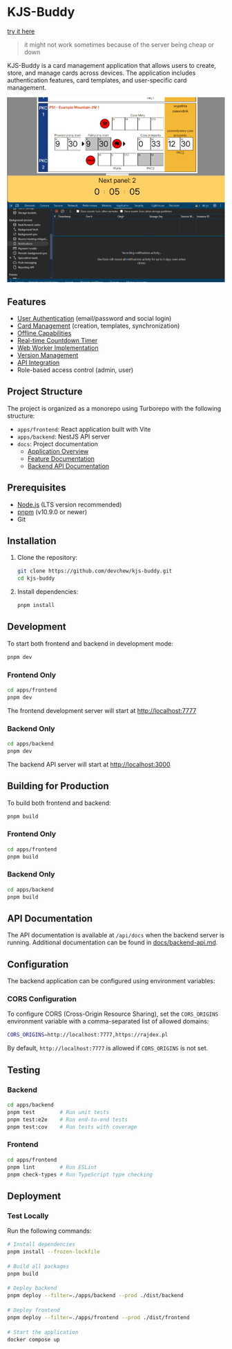 # KJS-Buddy

[try it here](https://rajdex.pl/)
> it might not work sometimes because of the server being cheap or down

KJS-Buddy is a card management application that allows users to create, store, and manage cards across devices. The application includes authentication features, card templates, and user-specific card management.

![countdown](./docs/countdown.gif)

## Features

- [User Authentication](./docs/features/authentication-system.md) (email/password and social login)
- [Card Management](./docs/features/card-management.md) (creation, templates, synchronization)
- [Offline Capabilities](./docs/features/offline-capabilities.md)
- [Real-time Countdown Timer](./docs/features/countdown-feature.md)
- [Web Worker Implementation](./docs/features/web-worker-implementation.md)
- [Version Management](./docs/features/version-management.md)
- [API Integration](./docs/features/api-integration.md)
- Role-based access control (admin, user)

## Project Structure

The project is organized as a monorepo using Turborepo with the following structure:

- `apps/frontend`: React application built with Vite
- `apps/backend`: NestJS API server
- `docs`: Project documentation
  - [Application Overview](./docs/app.md)
  - [Feature Documentation](./docs/features/)
  - [Backend API Documentation](./docs/backend-api.md)

## Prerequisites

- [Node.js](https://nodejs.org/) (LTS version recommended)
- [pnpm](https://pnpm.io/) (v10.9.0 or newer)
- Git

## Installation

1. Clone the repository:
   ```bash
   git clone https://github.com/devchew/kjs-buddy.git
   cd kjs-buddy
   ```

2. Install dependencies:
   ```bash
   pnpm install
   ```

## Development

To start both frontend and backend in development mode:

```bash
pnpm dev
```

### Frontend Only

```bash
cd apps/frontend
pnpm dev
```

The frontend development server will start at [http://localhost:7777](http://localhost:7777)

### Backend Only

```bash
cd apps/backend
pnpm dev
```

The backend API server will start at [http://localhost:3000](http://localhost:3000)

## Building for Production

To build both frontend and backend:

```bash
pnpm build
```

### Frontend Only

```bash
cd apps/frontend
pnpm build
```

### Backend Only

```bash
cd apps/backend
pnpm build
```

## API Documentation

The API documentation is available at `/api/docs` when the backend server is running.
Additional documentation can be found in [docs/backend-api.md](docs/backend-api.md).

## Configuration

The backend application can be configured using environment variables:

### CORS Configuration

To configure CORS (Cross-Origin Resource Sharing), set the `CORS_ORIGINS` environment variable with a comma-separated list of allowed domains:

```bash
CORS_ORIGINS=http://localhost:7777,https://rajdex.pl
```

By default, `http://localhost:7777` is allowed if `CORS_ORIGINS` is not set.

## Testing

### Backend

```bash
cd apps/backend
pnpm test        # Run unit tests
pnpm test:e2e    # Run end-to-end tests
pnpm test:cov    # Run tests with coverage
```

### Frontend

```bash
cd apps/frontend
pnpm lint        # Run ESLint
pnpm check-types # Run TypeScript type checking
```

## Deployment

### Test Locally

Run the following commands:

```bash
# Install dependencies
pnpm install --frozen-lockfile

# Build all packages
pnpm build

# Deploy backend
pnpm deploy --filter=./apps/backend --prod ./dist/backend

# Deploy frontend
pnpm deploy --filter=./apps/frontend --prod ./dist/frontend

# Start the application
docker compose up
```
